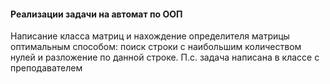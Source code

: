 #### Реализации задачи на автомат по ООП 

Написание класса матриц и нахождение определителя матрицы оптимальным способом: 
поиск строки с наибольшим количеством нулей и разложение по данной строке. 
П.с. задача написана в классе с преподавателем 
